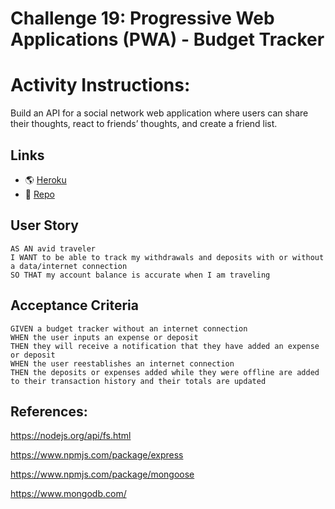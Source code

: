 # Challenge 19: Progressive Web Applications (PWA) - Budget Tracker

# Activity Instructions:

Build an API for a social network web application where users can share their thoughts, react to friends’ thoughts, and create a friend list. 

## Links

* 🌎 [Heroku](https://sleepy-citadel-98771.herokuapp.com/)
* 💾 [Repo](https://github.com/gallolopez1/budget-tracker-pwa)

## User Story

```
AS AN avid traveler
I WANT to be able to track my withdrawals and deposits with or without a data/internet connection
SO THAT my account balance is accurate when I am traveling 
```

## Acceptance Criteria

```
GIVEN a budget tracker without an internet connection
WHEN the user inputs an expense or deposit
THEN they will receive a notification that they have added an expense or deposit
WHEN the user reestablishes an internet connection
THEN the deposits or expenses added while they were offline are added to their transaction history and their totals are updated
```
## References:
https://nodejs.org/api/fs.html

https://www.npmjs.com/package/express

https://www.npmjs.com/package/mongoose

https://www.mongodb.com/